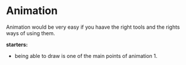 # **Animation**

Animation would be very easy if you haave the right tools and the rights ways of using them.
  
   **starters:**

- being able to draw is one of the main points of animation
  1. 
